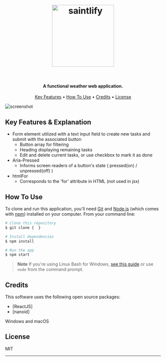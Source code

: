 
<h1 align="center">
  <br>
  <a><img src="https://static.wixstatic.com/media/472288_d3736064c30c4c509c1aac83c8c8768f~mv2.png/v1/fill/w_422,h_362,al_c,q_85,usm_0.66_1.00_0.01,enc_auto/Finallogo.png" alt="saintlify" width="200"></a>
  <br>
  <br>
</h1>

<h4 align="center">A functional weather web application.</h4>

<p align="center">
  <a href="#key-features">Key Features</a> •
  <a href="#how-to-use">How To Use</a> •
  <a href="#credits">Credits</a> •
  <a href="#license">License</a>
</p>

![screenshot]()

## Key Features & Explanation

* Form element utilized with a text input field to create new tasks and submit with the associated button
    - Button array for filtering
    - Heading displaying remaining tasks
    - Edit and delete current tasks, or use checkbox to mark it as done
* Aria-Pressed
    - Informs screen readers of a button's state ( pressed(on) / unpressed(off) )
* htmlFor
    - Corresponds to the 'for' attribute in HTML (not used in jsx)

## How To Use

To clone and run this application, you'll need [Git](https://git-scm.com) and [Node.js](https://nodejs.org/en/download/) (which comes with [npm](http://npmjs.com)) installed on your computer. From your command line:

```bash
# Clone this repository
$ git clone {  }

# Install dependencies
$ npm install

# Run the app
$ npm start
```

> **Note**
> If you're using Linux Bash for Windows, [see this guide](https://www.howtogeek.com/261575/how-to-run-graphical-linux-desktop-applications-from-windows-10s-bash-shell/) or use `node` from the command prompt.

## Credits

This software uses the following open source packages:

- [ReactJS]
- [nanoid]

Windows and macOS

## License

MIT

---

